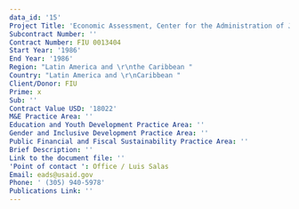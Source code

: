 ```yaml
---
data_id: '15'
Project Title: 'Economic Assessment, Center for the Administration of Justice in LA'
Subcontract Number: ''
Contract Number: FIU 0013404
Start Year: '1986'
End Year: '1986'
Region: "Latin America and \r\nthe Caribbean "
Country: "Latin America and \r\nCaribbean "
Client/Donor: FIU
Prime: x
Sub: ''
Contract Value USD: '18022'
M&E Practice Area: ''
Education and Youth Development Practice Area: ''
Gender and Inclusive Development Practice Area: ''
Public Financial and Fiscal Sustainability Practice Area: ''
Brief Description: ''
Link to the document file: ''
'Point of contact ': Office / Luis Salas
Email: eads@usaid.gov
Phone: ' (305) 940-5978'
Publications Link: ''
---
```

